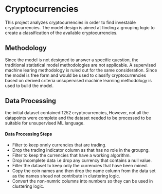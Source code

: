 # Cryptocurrencies
This project analyzes cryptocurrencies in order to find investable cryptocurrencies. The model design is aimed at finding a grouping logic to create a classification of the available cryptocurrencies.
## Methodology
Since the model is not designed to answer a specific question, the traditional statistical model methodologies are not applicable. A supervised machine learing methodology is ruled out for the same consideration. Since the model is free form and would be used to classify cryptocurrencies based on derived criteria unsupervised machine learning methodology is used to build the model.
## Data  Processing
the initial dataset contained 1252 cryptocurrencies, However, not all the datapoints were complete and the dataset needed to be processed to be suitable for unsupervised ML language.
#### Data Processing Steps
* Filter to keep onnly currencies that are trading.
* Drop the trading indicator column as that has no role in the groupng.
* Filter to keep the currencies that have a working algorithm.
* Drop incomplete data i.e drop any currency that contains a null value.
* Filter the dataset to keep only the currencies that have been mined.
* Copy the coin names and then drop the name column from the data set as the names shoud not contribute in clustering logic.
* Convert the non-numric columns into numbers so they can be used in clustering logic.

